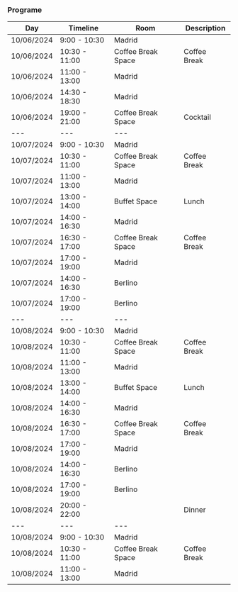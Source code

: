 ### Programe

Day | Timeline | Room | Description
---|---|---|---
10/06/2024 |  9:00 - 10:30 | Madrid |
10/06/2024 | 10:30 - 11:00 | Coffee Break Space | Coffee Break
10/06/2024 | 11:00 - 13:00 | Madrid |
10/06/2024 | 14:30 - 18:30 | Madrid |
10/06/2024 | 19:00 - 21:00 | Coffee Break Space | Cocktail
---|---|---
10/07/2024 |  9:00 - 10:30 | Madrid |
10/07/2024 | 10:30 - 11:00 | Coffee Break Space | Coffee Break
10/07/2024 | 11:00 - 13:00 | Madrid |
10/07/2024 | 13:00 - 14:00 | Buffet Space | Lunch
10/07/2024 | 14:00 - 16:30 | Madrid |
10/07/2024 | 16:30 - 17:00 | Coffee Break Space | Coffee Break
10/07/2024 | 17:00 - 19:00 | Madrid | 
10/07/2024 | 14:00 - 16:30 | Berlino |
10/07/2024 | 17:00 - 19:00 | Berlino | 
---|---|---
10/08/2024 |  9:00 - 10:30 | Madrid |
10/08/2024 | 10:30 - 11:00 | Coffee Break Space | Coffee Break
10/08/2024 | 11:00 - 13:00 | Madrid |
10/08/2024 | 13:00 - 14:00 | Buffet Space | Lunch
10/08/2024 | 14:00 - 16:30 | Madrid |
10/08/2024 | 16:30 - 17:00 | Coffee Break Space | Coffee Break
10/08/2024 | 17:00 - 19:00 | Madrid | 
10/08/2024 | 14:00 - 16:30 | Berlino |
10/08/2024 | 17:00 - 19:00 | Berlino |
10/08/2024 | 20:00 - 22:00 |  | Dinner
---|---|---
10/08/2024 |  9:00 - 10:30 | Madrid |
10/08/2024 | 10:30 - 11:00 | Coffee Break Space | Coffee Break
10/08/2024 | 11:00 - 13:00 | Madrid |






